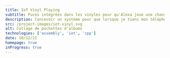 ```yaml
---
title: IoT Vinyl Playing
subtitle: Puces intégrées dans les vinyles pour qu'Alexa joue une chanson lorsqu'un téléphone est tenu à proximité
description: Concevoir un système pour que lorsque je tiens mon téléphone devant un vinyle trouvé dans ma chambre, il commence à jouer une chanson de cet album de mon Alexa.
src: /project-images/iot-vinyl.svg
alt: Collage de pochettes d'albums
technologies: ['assembly', 'iot', 'cpp']
date: 10/12/21
homepage: true
inProgress: true
---
```


